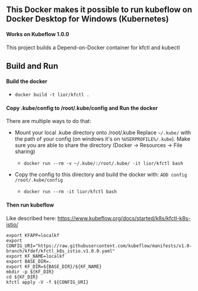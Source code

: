 ## This Docker makes it possible to run kubeflow on Docker Desktop for Windows (Kubernetes)
#### Works on Kubeflow 1.0.0
This project builds a Depend-on-Docker container for kfctl and kubectl

## Build and Run

#### Build the docker
- `docker build -t lior/kfctl .`

#### Copy .kube/config to /root/.kube/config and Run the docker
There are multiple ways to do that:
- Mount your local .kube directory onto /root/.kube
Replace `~/.kube/` with the path of your config (on windows it's on `%USERPROFILE%/.kube`).  Make sure you are able to share the directory (Docker -> Resources -> File sharing)
  - `docker run --rm -v ~/.kube/:/root/.kube/ -it lior/kfctl bash`

- Copy the config to this directory and build the docker with: `ADD config /root/.kube/config`
  - `docker run --rm -it lior/kfctl bash`

#### Then run kubeflow
Like described here: https://www.kubeflow.org/docs/started/k8s/kfctl-k8s-istio/
```
export KFAPP=localkf
export CONFIG_URI="https://raw.githubusercontent.com/kubeflow/manifests/v1.0-branch/kfdef/kfctl_k8s_istio.v1.0.0.yaml"
export KF_NAME=localkf
export BASE_DIR=.
export KF_DIR=${BASE_DIR}/${KF_NAME}
mkdir -p ${KF_DIR}
cd ${KF_DIR}
kfctl apply -V -f ${CONFIG_URI}
```